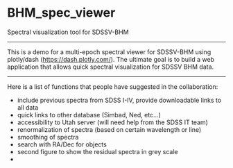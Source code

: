 # BHM_spec_viewer
Spectral visualization tool for SDSSV-BHM

---
This is a demo for a multi-epoch spectral viewer for SDSSV-BHM using plotly/dash (https://dash.plotly.com/). 
The ultimate goal is to build a web application that allows quick spectral visualization for SDSSV BHM data. 

---
Here is a list of functions that people have suggested in the collaboration:
  - include previous spectra from SDSS I-IV, provide downloadable links to all data
  - quick links to other database (Simbad, Ned, etc...)
  - accessibility to Utah server (will need help from the SDSS IT team)
  - renormalization of spectra (based on certain wavelength or line)
  - smoothing of spectra 
  - search with RA/Dec for objects
  - second figure to show the residual spectra in grey scale
  - 
